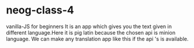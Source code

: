 # neog-class-4
vanilla-JS for beginners
It is an app which gives you the text given in different language.Here it is pig latin because the chosen api is minion language. We can make any translation app like this if the api 's is available.
